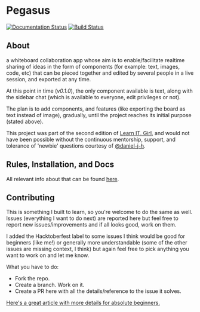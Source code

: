 # Pegasus
[![Documentation Status](https://readthedocs.org/projects/pegasus-whiteboard/badge/?version=latest)](http://pegasus.readthedocs.io/en/latest/?badge=latest)  [![Build Status](https://travis-ci.org/mariamrf/pegasus.svg?branch=master)](https://travis-ci.org/blaringsilence/pegasus)

## About
a whiteboard collaboration app whose aim is to enable/facilitate realtime sharing of ideas in the form of components (for example: text, images, code, etc) that can be pieced together and edited by several people in a live session, and exported at any time.

At this point in time (*v0.1.0*), the only component available is text, along with the sidebar chat (which is available to everyone, edit privileges or not).

The plan is to add components, and features (like exporting the board as text instead of image), gradually, until the project reaches its initial purpose (stated above).

This project was part of the second edition of [Learn IT, Girl](http://learnitgirl.com), and would not have been possible without the continuous mentorship, support, and tolerance of 'newbie' questions courtesy of [@daniel-j-h](https://github.com/daniel-j-h).

## Rules, Installation, and Docs
All relevant info about that can be found [here](http://pegasus-whiteboard.readthedocs.io/en/latest/).

## Contributing
This is something I built to learn, so you're welcome to do the same as well. Issues (everything I want to do next) are reported here but feel free to report new issues/improvements and if all looks good, work on them. 

I added the Hacktoberfest label to some issues I think would be good for beginners (like me!) or generally more understandable (some of the other issues are missing context, I think) but again feel free to pick anything you want to work on and let me know.

What you have to do:
- Fork the repo.
- Create a branch. Work on it.
- Create a PR here with all the details/reference to the issue it solves.

[Here's a great article with more details for absolute beginners.](https://akrabat.com/the-beginners-guide-to-contributing-to-a-github-project/#summary)
